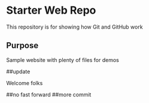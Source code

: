 # Starter Web Repo

This repository is for showing how Git and GitHub work

## Purpose

Sample website with plenty of files for demos

##update

Welcome folks

##no fast forward
##more commit